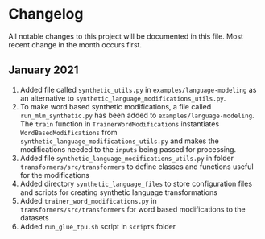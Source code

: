 # Changelog
All notable changes to this project will be documented in this file. Most recent change in the month occurs first.

## January 2021
1. Added file called `synthetic_utils.py` in `examples/language-modeling` as an alternative to `synthetic_language_modifications_utils.py`.
1. To make word based synthetic modifications, a file called `run_mlm_synthetic.py` has been added to `examples/language-modeling`. The `train` function in `TrainerWordModifications` instantiates `WordBasedModifications` from `synthetic_language_modifications_utils.py` and makes the modifications needed to the `inputs` being passed for processing.
1. Added file `synthetic_language_modifications_utils.py` in folder `transformers/src/transformers` to define classes and functions useful for the modifications
1. Added directory `synthetic_language_files` to store configuration files and scripts for creating synthetic language transformations
1. Added `trainer_word_modifications.py` in `transformers/src/transformers` for word based modifications to the datasets
1. Added `run_glue_tpu.sh` script in `scripts` folder